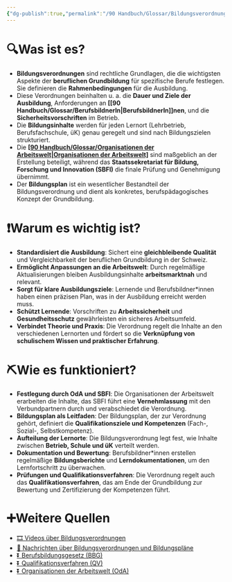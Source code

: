 ```yaml
---
{"dg-publish":true,"permalink":"/90 Handbuch/Glossar/Bildungsverordnung/"}
---
```


# 🔍Was ist es?
- **Bildungsverordnungen** sind rechtliche Grundlagen, die die wichtigsten Aspekte der **beruflichen Grundbildung** für spezifische Berufe festlegen. Sie definieren die **Rahmenbedingungen** für die Ausbildung.
- Diese Verordnungen beinhalten u. a. die **Dauer und Ziele der Ausbildung**, Anforderungen an **[[90 Handbuch/Glossar/BerufsbildnerIn\|BerufsbildnerIn]]nen**, und die **Sicherheitsvorschriften** im Betrieb.
- Die **Bildungsinhalte** werden für jeden Lernort (Lehrbetrieb, Berufsfachschule, üK) genau geregelt und sind nach Bildungszielen strukturiert.
- Die **[[90 Handbuch/Glossar/Organisationen der Arbeitswelt\|Organisationen der Arbeitswelt]](OdA)** sind maßgeblich an der Erstellung beteiligt, während das **Staatssekretariat für Bildung, Forschung und Innovation (SBFI)** die finale Prüfung und Genehmigung übernimmt.
- Der **Bildungsplan** ist ein wesentlicher Bestandteil der Bildungsverordnung und dient als konkretes, berufspädagogisches Konzept der Grundbildung.

# ❗Warum es wichtig ist?
- **Standardisiert die Ausbildung**: Sichert eine **gleichbleibende Qualität** und Vergleichbarkeit der beruflichen Grundbildung in der Schweiz.
- **Ermöglicht Anpassungen an die Arbeitswelt**: Durch regelmäßige Aktualisierungen bleiben Ausbildungsinhalte **arbeitsmarktnah** und relevant.
- **Sorgt für klare Ausbildungsziele**: Lernende und Berufsbildner*innen haben einen präzisen Plan, was in der Ausbildung erreicht werden muss.
- **Schützt Lernende**: Vorschriften zu **Arbeitssicherheit** und **Gesundheitsschutz** gewährleisten ein sicheres Arbeitsumfeld.
- **Verbindet Theorie und Praxis**: Die Verordnung regelt die Inhalte an den verschiedenen Lernorten und fördert so die **Verknüpfung von schulischem Wissen und praktischer Erfahrung**.

# ⛏Wie es funktioniert?
- **Festlegung durch OdA und SBFI**: Die Organisationen der Arbeitswelt erarbeiten die Inhalte, das SBFI führt eine **Vernehmlassung** mit den Verbundpartnern durch und verabschiedet die Verordnung.
- **Bildungsplan als Leitfaden**: Der Bildungsplan, der zur Verordnung gehört, definiert die **Qualifikationsziele und Kompetenzen** (Fach-, Sozial-, Selbstkompetenz).
- **Aufteilung der Lernorte**: Die Bildungsverordnung legt fest, wie Inhalte zwischen **Betrieb, Schule und üK** verteilt werden.
- **Dokumentation und Bewertung**: Berufsbildner*innen erstellen regelmäßige **Bildungsberichte** und **Lerndokumentationen**, um den Lernfortschritt zu überwachen.
- **Prüfungen und Qualifikationsverfahren**: Die Verordnung regelt auch das **Qualifikationsverfahren**, das am Ende der Grundbildung zur Bewertung und Zertifizierung der Kompetenzen führt.

# ➕Weitere Quellen
- [🎞 Videos über Bildungsverordnungen](https://www.google.ch/search?q=Bildungsverordnung&tbm=vid)
- [📰 Nachrichten über Bildungsverordnungen und Bildungspläne](https://www.google.ch/search?q=Bildungsverordnungen&tbm=nws)
- [⏬ Berufsbildungsgesetz (BBG)](https://www.google.ch/search?q=Berufsbildungsgesetz)
- [⏬ Qualifikationsverfahren (QV)](https://www.google.ch/search?q=Qualifikationsverfahren)
- [⏬ Organisationen der Arbeitswelt (OdA)](https://www.google.ch/search?q=Organisationen+der+Arbeitswelt)
